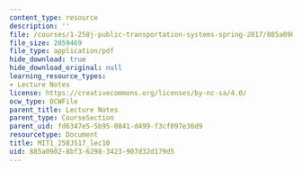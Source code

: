 ```yaml
---
content_type: resource
description: ''
file: /courses/1-258j-public-transportation-systems-spring-2017/885a09028bf362983423907d32d179d5_MIT1_258JS17_lec10.pdf
file_size: 2059469
file_type: application/pdf
hide_download: true
hide_download_original: null
learning_resource_types:
- Lecture Notes
license: https://creativecommons.org/licenses/by-nc-sa/4.0/
ocw_type: OCWFile
parent_title: Lecture Notes
parent_type: CourseSection
parent_uid: fd6347e5-5b95-0841-d499-f3cf097e36d9
resourcetype: Document
title: MIT1_258JS17_lec10
uid: 885a0902-8bf3-6298-3423-907d32d179d5
---
```

